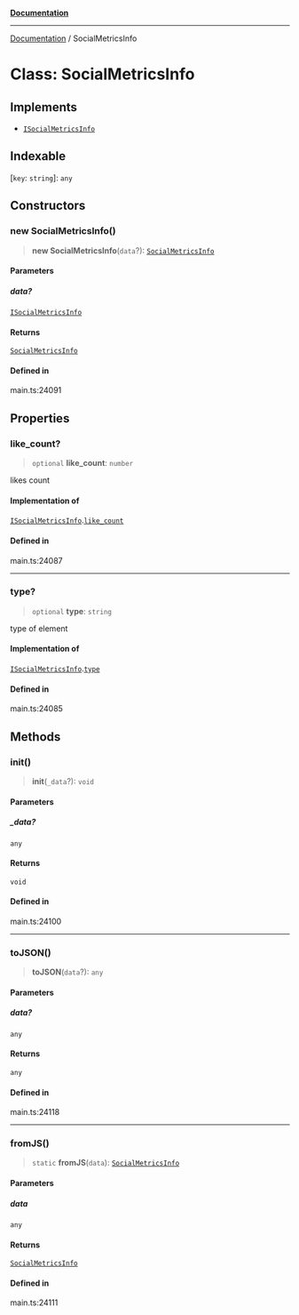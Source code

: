 [**Documentation**](../README.md)

***

[Documentation](../README.md) / SocialMetricsInfo

# Class: SocialMetricsInfo

## Implements

- [`ISocialMetricsInfo`](../interfaces/ISocialMetricsInfo.md)

## Indexable

 \[`key`: `string`\]: `any`

## Constructors

### new SocialMetricsInfo()

> **new SocialMetricsInfo**(`data`?): [`SocialMetricsInfo`](SocialMetricsInfo.md)

#### Parameters

##### data?

[`ISocialMetricsInfo`](../interfaces/ISocialMetricsInfo.md)

#### Returns

[`SocialMetricsInfo`](SocialMetricsInfo.md)

#### Defined in

main.ts:24091

## Properties

### like\_count?

> `optional` **like\_count**: `number`

likes count

#### Implementation of

[`ISocialMetricsInfo`](../interfaces/ISocialMetricsInfo.md).[`like_count`](../interfaces/ISocialMetricsInfo.md#like_count)

#### Defined in

main.ts:24087

***

### type?

> `optional` **type**: `string`

type of element

#### Implementation of

[`ISocialMetricsInfo`](../interfaces/ISocialMetricsInfo.md).[`type`](../interfaces/ISocialMetricsInfo.md#type)

#### Defined in

main.ts:24085

## Methods

### init()

> **init**(`_data`?): `void`

#### Parameters

##### \_data?

`any`

#### Returns

`void`

#### Defined in

main.ts:24100

***

### toJSON()

> **toJSON**(`data`?): `any`

#### Parameters

##### data?

`any`

#### Returns

`any`

#### Defined in

main.ts:24118

***

### fromJS()

> `static` **fromJS**(`data`): [`SocialMetricsInfo`](SocialMetricsInfo.md)

#### Parameters

##### data

`any`

#### Returns

[`SocialMetricsInfo`](SocialMetricsInfo.md)

#### Defined in

main.ts:24111
